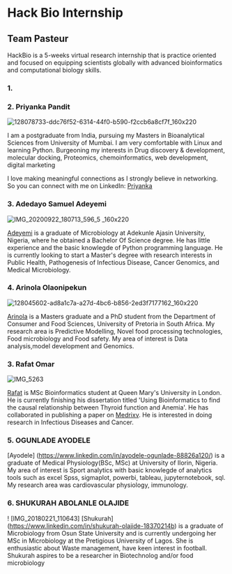 # Hack Bio Internship

## Team Pasteur

HackBio is a 5-weeks virtual research internship that is practice oriented and focused on equipping scientists globally with advanced bioinformatics and computational biology skills.
### 1. 



### 2. Priyanka Pandit
![128078733-ddc76f52-6314-44f0-b590-f2ccb6a8cf7f_160x220](https://user-images.githubusercontent.com/88286477/128080060-4f89d12f-3215-4122-8fe0-30abb3510f80.png)

I am a postgraduate from India, pursuing my Masters in Bioanalytical Sciences from University of Mumbai. I am very comfortable with Linux and learning Python. Burgeoning my interests in Drug discovery & development, molecular docking, Proteomics, chemoinformatics, web development, digital marketing

I love making meaningful connections as I strongly believe in networking. So you can connect with me on LinkedIn: [Priyanka]( https://www.linkedin.com/in/priyanka-pandit-/ )

### 3. Adedayo Samuel Adeyemi

![IMG_20200922_180713_596_5 _160x220](https://user-images.githubusercontent.com/88286477/127997567-4e735b01-94f4-435f-94c0-e69f58fbdc73.jpg)

[Adeyemi](https://www.linkedin.com/in/samuel-adedayo-62b479145/) is a graduate of Microbiology at Adekunle Ajasin University, Nigeria, where he obtained a Bachelor Of Science degree. He has little experience and the basic knowlegde of Python programming language. He is currently looking to start a Master's degree with research interests in Public Health, Pathogenesis of Infectious Disease, Cancer Genomics, and Medical Microbiology.

### 4. Arinola Olaonipekun
![128045602-ad8a1c7a-a27d-4bc6-b856-2ed3f7177162_160x220](https://user-images.githubusercontent.com/88286477/128060556-dc2071a4-5602-4f25-87d3-6113627074cc.jpeg)

[Arinola](https://www.linkedin.com/in/arinola-olaonipekun-1744091b/) is a Masters graduate and a PhD student from the Department of Consumer and Food Sciences, University of Pretoria in South Africa. My research area is Predictive Modelling, Novel food processing technologies, Food microbiology and Food safety. My area of interest is Data analysis,model development and Genomics.


### 3. Rafat Omar
![IMG_5263](https://user-images.githubusercontent.com/73296870/128202950-512e7345-0d39-4cc9-867f-c2960e18fd6b.jpg)

[Rafat](www.linkedin.com/in/rafat-o-823224101) is MSc Bioinformatics student at Queen Mary's University in London. He is currently finishing his dissertation titled 'Using Bioinformatics to find the causal relationship between Thyroid function and Anemia'. He has collaborated in publishing a paper on [Medrixv](https://www.medrxiv.org/content/10.1101/2021.06.20.21259140v1). He is interested in doing research in Infectious Diseases and Cancer.

### 5. OGUNLADE AYODELE
[Ayodele] (https://www.linkedin.com/in/ayodele-ogunlade-88826a120/) is a graduate of Medical Physiology(BSc, MSc) at University of Ilorin, Nigeria. My area of interest is Sport analytics with basic knowlegde of analytics tools such as excel Spss, sigmaplot, powerbi, tableau, jupyternotebook, sql. My research area was cardiovascular physiology, immunology.

### 6. SHUKURAH ABOLANLE OLAJIDE
 ! [IMG_20180221_110643] 
[Shukurah] (https://www.linkedin.com/in/shukurah-olajide-18370214b) is a graduate of Microbiology from Osun State University and is currently undergoing her MSc in Microbiology at the Pretigious University of Lagos. She is enthusiastic about Waste management, have keen interest in football. Shukurah aspires to be a researcher in Biotechnolog and/or food microbiology

